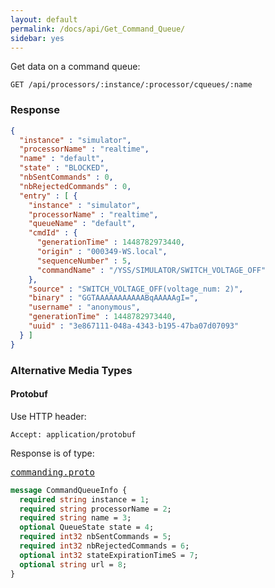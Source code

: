 ```yaml
---
layout: default
permalink: /docs/api/Get_Command_Queue/
sidebar: yes
---
```


Get data on a command queue:

    GET /api/processors/:instance/:processor/cqueues/:name


### Response

```json
{
  "instance" : "simulator",
  "processorName" : "realtime",
  "name" : "default",
  "state" : "BLOCKED",
  "nbSentCommands" : 0,
  "nbRejectedCommands" : 0,
  "entry" : [ {
    "instance" : "simulator",
    "processorName" : "realtime",
    "queueName" : "default",
    "cmdId" : {
      "generationTime" : 1448782973440,
      "origin" : "000349-WS.local",
      "sequenceNumber" : 5,
      "commandName" : "/YSS/SIMULATOR/SWITCH_VOLTAGE_OFF"
    },
    "source" : "SWITCH_VOLTAGE_OFF(voltage_num: 2)",
    "binary" : "GGTAAAAAAAAAAABqAAAAAgI=",
    "username" : "anonymous",
    "generationTime" : 1448782973440,
    "uuid" : "3e867111-048a-4343-b195-47ba07d07093"
  } ]
}
```

### Alternative Media Types

#### Protobuf

Use HTTP header:

    Accept: application/protobuf
    
Response is of type:

<pre class="r header"><a href="/docs/api/commanding.proto/">commanding.proto</a></pre>
```proto
message CommandQueueInfo {
  required string instance = 1;
  required string processorName = 2;
  required string name = 3;
  optional QueueState state = 4;
  required int32 nbSentCommands = 5;
  required int32 nbRejectedCommands = 6;
  optional int32 stateExpirationTimeS = 7;
  optional string url = 8;
}
```
